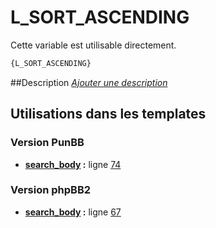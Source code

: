 # L_SORT_ASCENDING


Cette variable est utilisable directement.

```html
{L_SORT_ASCENDING}
```

##Description
[*Ajouter une description*](https://fa-tvars.appspot.com/var/L_SORT_ASCENDING)

## Utilisations dans les templates

### Version PunBB
* __[search_body](../tpl/var/punbb/search_body.md#readme) :__ ligne [74](../tpl/src/punbb/search_body.tpl#L74)

### Version phpBB2
* __[search_body](../tpl/var/subsilver/search_body.md#readme) :__ ligne [67](../tpl/src/subsilver/search_body.tpl#L67)